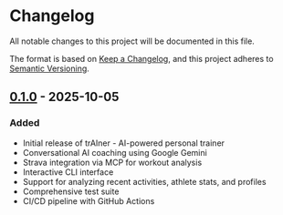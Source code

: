 # Changelog

All notable changes to this project will be documented in this file.

The format is based on [Keep a Changelog](https://keepachangelog.com/en/1.0.0/),
and this project adheres to [Semantic Versioning](https://semver.org/spec/v2.0.0.html).

## [0.1.0] - 2025-10-05

### Added
- Initial release of trAIner - AI-powered personal trainer
- Conversational AI coaching using Google Gemini
- Strava integration via MCP for workout analysis
- Interactive CLI interface
- Support for analyzing recent activities, athlete stats, and profiles
- Comprehensive test suite
- CI/CD pipeline with GitHub Actions

[0.1.0]: https://github.com/Joe-Heffer/trainer/releases/tag/v0.1.0
